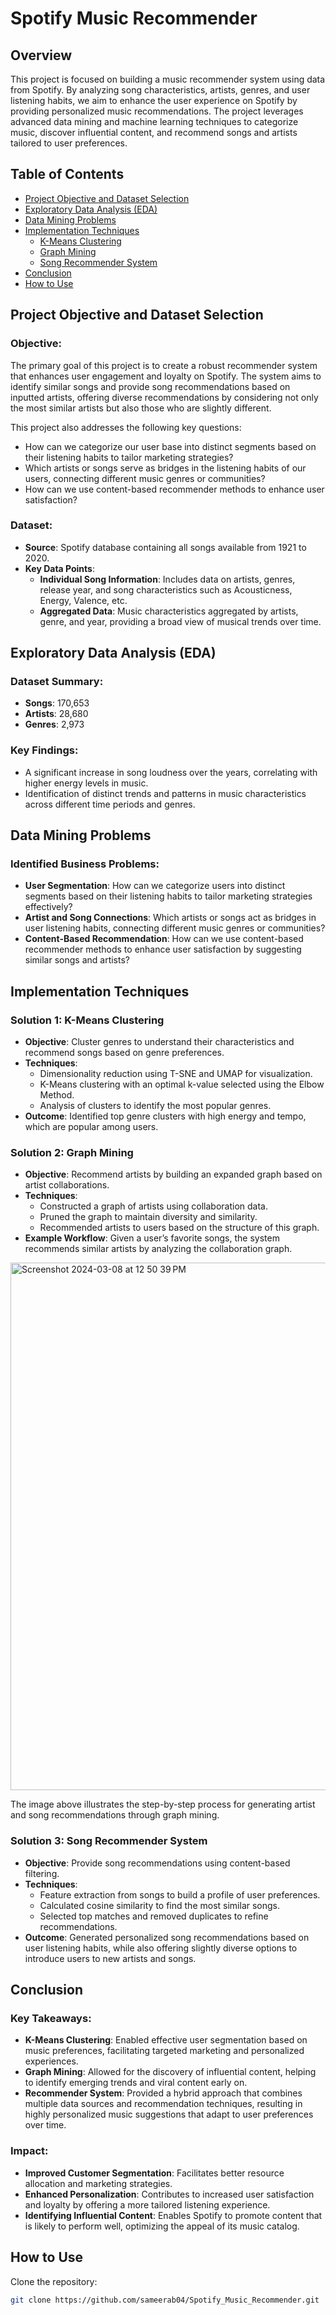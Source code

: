 # Spotify Music Recommender

## Overview

This project is focused on building a music recommender system using data from Spotify. By analyzing song characteristics, artists, genres, and user listening habits, we aim to enhance the user experience on Spotify by providing personalized music recommendations. The project leverages advanced data mining and machine learning techniques to categorize music, discover influential content, and recommend songs and artists tailored to user preferences.

## Table of Contents

- [Project Objective and Dataset Selection](#project-objective-and-dataset-selection)
- [Exploratory Data Analysis (EDA)](#exploratory-data-analysis-eda)
- [Data Mining Problems](#data-mining-problems)
- [Implementation Techniques](#implementation-techniques)
  - [K-Means Clustering](#solution-1-k-means-clustering)
  - [Graph Mining](#solution-2-graph-mining)
  - [Song Recommender System](#solution-3-song-recommender-system)
- [Conclusion](#conclusion)
- [How to Use](#how-to-use)

## Project Objective and Dataset Selection

### Objective:

The primary goal of this project is to create a robust recommender system that enhances user engagement and loyalty on Spotify. The system aims to identify similar songs and provide song recommendations based on inputted artists, offering diverse recommendations by considering not only the most similar artists but also those who are slightly different. 

This project also addresses the following key questions:

- How can we categorize our user base into distinct segments based on their listening habits to tailor marketing strategies?
- Which artists or songs serve as bridges in the listening habits of our users, connecting different music genres or communities?
- How can we use content-based recommender methods to enhance user satisfaction?

### Dataset:

- **Source**: Spotify database containing all songs available from 1921 to 2020.
- **Key Data Points**:
  - **Individual Song Information**: Includes data on artists, genres, release year, and song characteristics such as Acousticness, Energy, Valence, etc.
  - **Aggregated Data**: Music characteristics aggregated by artists, genre, and year, providing a broad view of musical trends over time.

## Exploratory Data Analysis (EDA)

### Dataset Summary:

- **Songs**: 170,653
- **Artists**: 28,680
- **Genres**: 2,973

### Key Findings:

- A significant increase in song loudness over the years, correlating with higher energy levels in music.
- Identification of distinct trends and patterns in music characteristics across different time periods and genres.

## Data Mining Problems

### Identified Business Problems:

- **User Segmentation**: How can we categorize users into distinct segments based on their listening habits to tailor marketing strategies effectively?
- **Artist and Song Connections**: Which artists or songs act as bridges in user listening habits, connecting different music genres or communities?
- **Content-Based Recommendation**: How can we use content-based recommender methods to enhance user satisfaction by suggesting similar songs and artists?

## Implementation Techniques

### Solution 1: K-Means Clustering

- **Objective**: Cluster genres to understand their characteristics and recommend songs based on genre preferences.
- **Techniques**:
  - Dimensionality reduction using T-SNE and UMAP for visualization.
  - K-Means clustering with an optimal k-value selected using the Elbow Method.
  - Analysis of clusters to identify the most popular genres.
- **Outcome**: Identified top genre clusters with high energy and tempo, which are popular among users.

### Solution 2: Graph Mining

- **Objective**: Recommend artists by building an expanded graph based on artist collaborations.
- **Techniques**:
  - Constructed a graph of artists using collaboration data.
  - Pruned the graph to maintain diversity and similarity.
  - Recommended artists to users based on the structure of this graph.
- **Example Workflow**: Given a user’s favorite songs, the system recommends similar artists by analyzing the collaboration graph.

<img width="844" alt="Screenshot 2024-03-08 at 12 50 39 PM" src="https://github.com/sameerab04/Spotify_Music_Recommender/assets/52090771/e3a239ca-1ae7-452f-8b1c-cd4b58fa6b7f">

The image above illustrates the step-by-step process for generating artist and song recommendations through graph mining.


### Solution 3: Song Recommender System

- **Objective**: Provide song recommendations using content-based filtering.
- **Techniques**:
  - Feature extraction from songs to build a profile of user preferences.
  - Calculated cosine similarity to find the most similar songs.
  - Selected top matches and removed duplicates to refine recommendations.
- **Outcome**: Generated personalized song recommendations based on user listening habits, while also offering slightly diverse options to introduce users to new artists and songs.

## Conclusion

### Key Takeaways:

- **K-Means Clustering**: Enabled effective user segmentation based on music preferences, facilitating targeted marketing and personalized experiences.
- **Graph Mining**: Allowed for the discovery of influential content, helping to identify emerging trends and viral content early on.
- **Recommender System**: Provided a hybrid approach that combines multiple data sources and recommendation techniques, resulting in highly personalized music suggestions that adapt to user preferences over time.

### Impact:

- **Improved Customer Segmentation**: Facilitates better resource allocation and marketing strategies.
- **Enhanced Personalization**: Contributes to increased user satisfaction and loyalty by offering a more tailored listening experience.
- **Identifying Influential Content**: Enables Spotify to promote content that is likely to perform well, optimizing the appeal of its music catalog.

## How to Use

Clone the repository:

```bash
git clone https://github.com/sameerab04/Spotify_Music_Recommender.git
```

